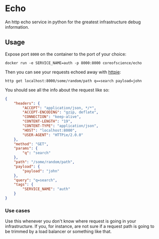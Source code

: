 # Echo

An http echo service in python for the greatest infrastructure debug
information.

## Usage

Expose port `8000` on the container to the port of your choice:

```console
docker run -e SERVICE_NAME=auth -p 8000:8000 coreofscience/echo
```

Then you can see your requests echoed away with [httpie]:

```console
http get localhost:8000/some/random/path q==search payload=john
```

You should see all the info about the request like so:

```json
{
    "headers": {
        "ACCEPT": "application/json, */*",
        "ACCEPT-ENCODING": "gzip, deflate",
        "CONNECTION": "keep-alive",
        "CONTENT-LENGTH": "19",
        "CONTENT-TYPE": "application/json",
        "HOST": "localhost:8000",
        "USER-AGENT": "HTTPie/2.0.0"
    },
    "method": "GET",
    "params": {
        "q": "search"
    },
    "path": "/some/random/path",
    "payload": {
        "payload": "john"
    },
    "query": "q=search",
    "tags": {
        "SERVICE_NAME": "auth"
    }
}
```

### Use cases

Use this whenever you don't know where  request is going in your
infrastructure. If you, for instance, are not sure if a request path is going
to be trimmed by a load balancer or something like that.

[httpie]: https://httpie.org/doc
